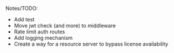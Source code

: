 Notes/TODO:
- Add test
- Move jwt check (and more) to middleware
- Rate limit auth routes
- Add logging mechanism
- Create a way for a resource server to bypass license availability
